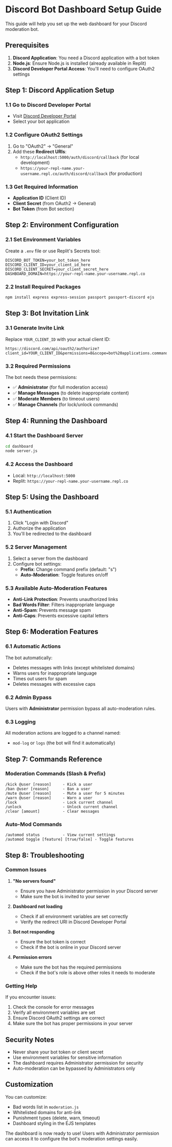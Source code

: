 
# Discord Bot Dashboard Setup Guide

This guide will help you set up the web dashboard for your Discord moderation bot.

## Prerequisites

1. **Discord Application**: You need a Discord application with a bot token
2. **Node.js**: Ensure Node.js is installed (already available in Replit)
3. **Discord Developer Portal Access**: You'll need to configure OAuth2 settings

## Step 1: Discord Application Setup

### 1.1 Go to Discord Developer Portal
- Visit [Discord Developer Portal](https://discord.com/developers/applications)
- Select your bot application

### 1.2 Configure OAuth2 Settings
1. Go to "OAuth2" → "General"
2. Add these **Redirect URIs**:
   - `http://localhost:5000/auth/discord/callback` (for local development)
   - `https://your-repl-name.your-username.repl.co/auth/discord/callback` (for production)

### 1.3 Get Required Information
- **Application ID** (Client ID)
- **Client Secret** (from OAuth2 → General)
- **Bot Token** (from Bot section)

## Step 2: Environment Configuration

### 2.1 Set Environment Variables
Create a `.env` file or use Replit's Secrets tool:

```env
DISCORD_BOT_TOKEN=your_bot_token_here
DISCORD_CLIENT_ID=your_client_id_here
DISCORD_CLIENT_SECRET=your_client_secret_here
DASHBOARD_DOMAIN=https://your-repl-name.your-username.repl.co
```

### 2.2 Install Required Packages
```bash
npm install express express-session passport passport-discord ejs
```

## Step 3: Bot Invitation Link

### 3.1 Generate Invite Link
Replace `YOUR_CLIENT_ID` with your actual client ID:

```
https://discord.com/api/oauth2/authorize?client_id=YOUR_CLIENT_ID&permissions=8&scope=bot%20applications.commands
```

### 3.2 Required Permissions
The bot needs these permissions:
- ✅ **Administrator** (for full moderation access)
- ✅ **Manage Messages** (to delete inappropriate content)
- ✅ **Moderate Members** (to timeout users)
- ✅ **Manage Channels** (for lock/unlock commands)

## Step 4: Running the Dashboard

### 4.1 Start the Dashboard Server
```bash
cd dashboard
node server.js
```

### 4.2 Access the Dashboard
- Local: `http://localhost:5000`
- Replit: `https://your-repl-name.your-username.repl.co`

## Step 5: Using the Dashboard

### 5.1 Authentication
1. Click "Login with Discord"
2. Authorize the application
3. You'll be redirected to the dashboard

### 5.2 Server Management
1. Select a server from the dashboard
2. Configure bot settings:
   - **Prefix**: Change command prefix (default: "s")
   - **Auto-Moderation**: Toggle features on/off

### 5.3 Available Auto-Moderation Features
- **Anti-Link Protection**: Prevents unauthorized links
- **Bad Words Filter**: Filters inappropriate language
- **Anti-Spam**: Prevents message spam
- **Anti-Caps**: Prevents excessive capital letters

## Step 6: Moderation Features

### 6.1 Automatic Actions
The bot automatically:
- Deletes messages with links (except whitelisted domains)
- Warns users for inappropriate language
- Times out users for spam
- Deletes messages with excessive caps

### 6.2 Admin Bypass
Users with **Administrator** permission bypass all auto-moderation rules.

### 6.3 Logging
All moderation actions are logged to a channel named:
- `mod-log` or `logs` (the bot will find it automatically)

## Step 7: Commands Reference

### Moderation Commands (Slash & Prefix)
```
/kick @user [reason]     - Kick a user
/ban @user [reason]      - Ban a user
/mute @user [reason]     - Mute a user for 5 minutes
/warn @user [reason]     - Warn a user
/lock                    - Lock current channel
/unlock                  - Unlock current channel
/clear [amount]          - Clear messages
```

### Auto-Mod Commands
```
/automod status          - View current settings
/automod toggle [feature] [true/false] - Toggle features
```

## Step 8: Troubleshooting

### Common Issues

1. **"No servers found"**
   - Ensure you have Administrator permission in your Discord server
   - Make sure the bot is invited to your server

2. **Dashboard not loading**
   - Check if all environment variables are set correctly
   - Verify the redirect URI in Discord Developer Portal

3. **Bot not responding**
   - Ensure the bot token is correct
   - Check if the bot is online in your Discord server

4. **Permission errors**
   - Make sure the bot has the required permissions
   - Check if the bot's role is above other roles it needs to moderate

### Getting Help

If you encounter issues:
1. Check the console for error messages
2. Verify all environment variables are set
3. Ensure Discord OAuth2 settings are correct
4. Make sure the bot has proper permissions in your server

## Security Notes

- Never share your bot token or client secret
- Use environment variables for sensitive information
- The dashboard requires Administrator permission for security
- Auto-moderation can be bypassed by Administrators only

## Customization

You can customize:
- Bad words list in `moderation.js`
- Whitelisted domains for anti-link
- Punishment types (delete, warn, timeout)
- Dashboard styling in the EJS templates

The dashboard is now ready to use! Users with Administrator permission can access it to configure the bot's moderation settings easily.
